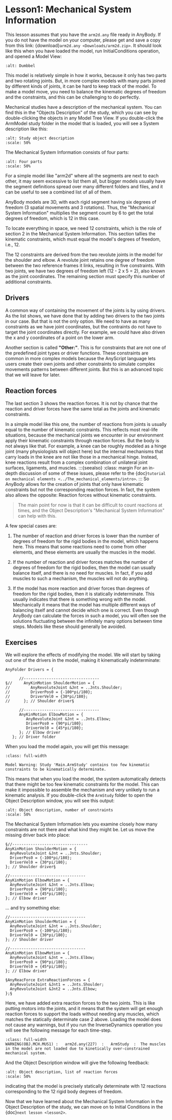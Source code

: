 ﻿# Lesson1: Mechanical System Information

This lesson assumes that you have the `arm2d.any` file ready in AnyBody. If you
do not have the model on your computer, please get and save a copy from this
link: {download}`arm2d.any <Downloads/arm2d.zip>`. It should look like this when
you have loaded the model, run InitialConditions operation, and opened a Model
View:

```{figure} _static/lesson1/image1.png
:alt: Dumbbel
```

This model is relatively simple in how it works, because it only has
two parts and two rotating joints. But, in more complex models with many
parts joined by different kinds of joints, it can be hard to keep track of the
model. To make a model move, you need to balance the kinematic degrees
of freedom and the constraints, and this can be challenging to do perfectly.

Mechanical studies have a description of the mechanical system.
You can find this in the "Objects Description" of the study, which you can see by
double-clicking the objects in any Model Tree View. If you double-click the
ArmModel study folder in the model that is loaded, you will see a System
description like this:


```{figure} _static/lesson1/image2.png
:alt: Study object description
:scale: 50%
```

The Mechanical System Information consists of four parts: 
```{image} _static/lesson1/four-parts.png
:alt: Four parts
:scale: 50%
```

For a simple model like "arm2d" where all the segments are next to each other, it
may seem excessive to list them all, but bigger models usually have the segment
definitions spread over many different folders and files, and it can be useful
to see a combined list of all of them.


AnyBody models are 3D, with each rigid segment having six degrees of freedom (3
spatial movements and 3 rotations). Thus, the "Mechanical System Information"
multiplies the segment count by 6 to get the total degrees of freedom, which is
12 in this case.

To locate everything in space, we need 12 constraints, which is the role of
section 2 in the Mechanical System Information. This section tallies the
kinematic constraints, which must equal the model's degrees of freedom, i.e.,
12.

The 12 constraints are derived from the two revolute joints in the model for the
shoulder and elbow. A revolute joint retains one degree of freedom between the
two reference frames it links, resulting in five constraints. With two joints,
we have two degrees of freedom left (12 - 2 x 5 = 2), also known as the joint
coordinates. The remaining section must specify this number of additional
constraints.

## Drivers

A common way of containing the movement of the joints is by using drivers. As
the list shows, we have done that by adding two drivers to the two joints in our
case. But that is not the only option. We need to have as many constraints as we
have joint coordinates, but the contraints do not have to target the joint
coordinates directly. For example, we could have also driven the x and y
coordinates of a point on the lower arm.


Another section is called **"Other:"**. This is for constraints that are
not one of the predefined joint types or driver functions. These
constraints are common in more complex models because the
AnyScript language lets users create their own joints and other constraints
to simulate complex movements patterns between different
joints. But this is an advanced topic that we will leave for
later.

## Reaction forces

The last section 3 shows the reaction forces. It is not by chance that the
reaction and driver forces have the same total as the joints and kinematic
constraints. 



In a simple model like this one, the number of reactions from joints is usually
equal to the number of kinematic constraints. This reflects most real-life
situations, because the mechanical joints we encounter in our environment apply
their kinematic constraints through reaction forces. But the body is not always
like that. For example, a knee can be roughly modeled as a hinge joint (many
physiologists will object here) but the internal mechanisms that carry loads in
the knee are not like those in a mechanical hinge. Instead, knee reactions
result from a complex combination of unilateral joint surfaces, ligaments, and
muscles. 
:::{seealso}
:class: margin
For an in-depth discussion of some of these issues, please refer to the
{doc}`tutorial on mechanical elements <../The_mechanical_elements/intro>`. 
:::
So AnyBody allows for the creation of joints that only have kinematic
constraints but not the corresponding reaction forces. 
In fact, the system also allows the opposite: Reaction forces without kinematic constraints.

> The main point for now is that it can be difficult to count reactions at times,
> and the Object Description's "Mechanical System Information" can help with this.

A few special cases are:

1. The number of reaction and driver forces is lower than the number of 
   degrees of freedom for the rigid bodies in the model, which happens here.
   This means that some reactions need to come from other elements, and
   these elements are usually the muscles in the model.

2. If the number of reaction and driver forces matches the number of
   degrees of freedom for the rigid bodies, then the model can usually
   balance itself, and there is no need for muscles. In fact, if you
   add muscles to such a mechanism, the muscles will not do anything.

3. If the model has more reaction and driver forces than degrees of freedom for
   the rigid bodies, then it is statically indeterminate. This usually indicates
   that there is something wrong with the model. Mechanically it means that the
   model has multiple different ways of balancing itself and cannot decide which
   one is correct. Even though AnyBody can calculate the forces in such a model,
   you will often see the solutions fluctuating between the infinitely many
   options between time steps. Models like these should generally be avoided.


## Exercises

We will explore the effects of modifying the model.
We will start by taking out one of the drivers in the model, making it
kinematically indeterminate:


```AnyScriptDoc
AnyFolder Drivers = {

      //---------------------------------
§//     AnyKinMotion ShoulderMotion = {
//         AnyRevoluteJoint &Jnt = ..Jnts.Shoulder;
//         DriverPos0 = {-100*pi/180};
//         DriverVel0 = {30*pi/180};
//      }; // Shoulder driver§
      
      //---------------------------------
      AnyKinMotion ElbowMotion = {
         AnyRevoluteJoint &Jnt = ..Jnts.Elbow;
         DriverPos0 = {90*pi/180};
         DriverVel0 = {45*pi/180};
      }; // Elbow driver
   }; // Driver folder
```

When you load the model again, you will get this message:

```{code-block}
:class: full-width

Model Warning: Study 'Main.ArmStudy' contains too few kinematic constraints to be kinematically determinate.
```


This means that when you load the model, the system automatically detects that
there might be too few kinematic constraints for the model. This can make it
impossible to assemble the mechanism and very unlikely to run a kinematic
analysis. If you double-click the `ArmStudy` folder to open the Object Description
window, you will see this output:

```{figure} _static/lesson1/image3.png
:alt: Object description, number of constraints
:scale: 50%
```


The Mechanical System Information lets you examine closely how many
constraints are not there and what kind they might be. Let us move
the missing driver back into place:

```AnyScriptDoc
§//---------------------------------
AnyKinMotion ShoulderMotion = {
  AnyRevoluteJoint &Jnt = ..Jnts.Shoulder;
  DriverPos0 = {-100*pi/180};
  DriverVel0 = {30*pi/180};
}; // Shoulder driver§

//---------------------------------
AnyKinMotion ElbowMotion = {
  AnyRevoluteJoint &Jnt = ..Jnts.Elbow;
  DriverPos0 = {90*pi/180};
  DriverVel0 = {45*pi/180};
}; // Elbow driver
```

... and try something else:

```AnyScriptDoc
//---------------------------------
AnyKinMotion ShoulderMotion = {
  AnyRevoluteJoint &Jnt = ..Jnts.Shoulder;
  DriverPos0 = {-100*pi/180};
  DriverVel0 = {30*pi/180};
}; // Shoulder driver

//---------------------------------
AnyKinMotion ElbowMotion = {
  AnyRevoluteJoint &Jnt = ..Jnts.Elbow;
  DriverPos0 = {90*pi/180};
  DriverVel0 = {45*pi/180};
}; // Elbow driver

§AnyReacForce ExtraReactionForces = {
  AnyRevoluteJoint &Jnt1 = ..Jnts.Shoulder;
  AnyRevoluteJoint &Jnt2 = ..Jnts.Elbow;
};§
```

Here, we have added extra reaction forces to the two joints. This is like
putting motors into the joints, and it means that the system will get enough
reaction forces to support the loads without needing any muscles, which matches
the statically determinate case 2 above. Loading the model does not cause any
warnings, but if you run the InverseDynamics operation you will see the
following message for each time-step.


```{code-block}
:class: full-width
WARNING(OBJ.MCH.MUS1) :   arm2d.any(227)  :   ArmStudy  :  The muscles in the model are not loaded due to kinetically over-constrained mechanical system.
```

And the Object Description window will give the following feedback:

```{figure} _static/lesson1/image4.png
:alt: Object description, list of reaction forces
:scale: 50%
```
indicating that the model is precisely statically determinate with 12 reactions
corresponding to the 12 rigid body degrees of freedom.

Now that we have learned about the Mechanical System Information in
the Object Description of the study, we can move on to Initial
Conditions in the {doc}`next lesson <lesson2>`.



